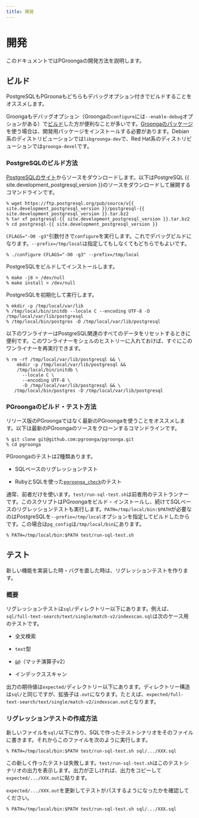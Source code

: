 ```yaml
---
title: 開発
---
```


# 開発

このドキュメントではPGroongaの開発方法を説明します。

## ビルド

PostgreSQLもPGroonaもどちらもデバッグオプション付きでビルドすることをオススメします。

Groongaもデバッグオプション（Groongaの`configure`には`--enable-debug`オプションがある）で[ビルド][groonga-build]した方が便利なことが多いです。[Groongaのパッケージ][groonga-install]を使う場合は、開発用パッケージをインストールする必要があります。Debian系のディストリビューションでは`libgroonga-dev`で、Red Hat系のディストリビューションでは`groonga-devel`です。

### PostgreSQLのビルド方法

[PostgreSQLのサイト][postgresql-source-download]からソースをダウンロードします。以下はPostgreSQL {{ site.development_postgresql_version }}のソースをダウンロードして展開するコマンドラインです。

```console
% wget https://ftp.postgresql.org/pub/source/v{{ site.development_postgresql_version }}/postgresql-{{ site.development_postgresql_version }}.tar.bz2
% tar xf postgresql-{{ site.development_postgresql_version }}.tar.bz2
% cd postgresql-{{ site.development_postgresql_version }}
```

`CFLAGS="-O0 -g3"`引数付きで`configure`を実行します。これでデバッグビルドになります。`--prefix=/tmp/local`は指定してもしなくてもどちらでもよいです。

```console
% ./configure CFLAGS="-O0 -g3" --prefix=/tmp/local
```

PostgreSQLをビルドしてインストールします。

```console
% make -j8 > /dev/null
% make install > /dev/null
```

PostgreSQLを初期化して実行します。

```console
% mkdir -p /tmp/local/var/lib
% /tmp/local/bin/initdb --locale C --encoding UTF-8 -D /tmp/local/var/lib/postgresql
% /tmp/local/bin/postgres -D /tmp/local/var/lib/postgresql
```

以下のワンライナーはPostgreSQL関連のすべてのデータをリセットするときに便利です。このワンライナーをシェルのヒストリーに入れておけば、すぐにこのワンライナーを再実行できます。

```console
% rm -rf /tmp/local/var/lib/postgresql && \
    mkdir -p /tmp/local/var/lib/postgresql &&
    /tmp/local/bin/initdb \
      --locale C \
      --encoding UTF-8 \
      -D /tmp/local/var/lib/postgresql && \
   /tmp/local/bin/postgres -D /tmp/local/var/lib/postgresql
```

### PGroongaのビルド・テスト方法

リリース版のPGroongaではなく最新のPGroongaを使うことをオススメします。以下は最新のPGroongaのソースをクローンするコマンドラインです。

```console
% git clone git@github.com:pgroonga/pgroonga.git
% cd pgroonga
```

PGroongaのテストは2種類あります。

  * SQLベースのリグレッションテスト

  * RubyとSQLを使った[`pgroonga_check`][pgroonga-check]のテスト

通常、前者だけを使います。`test/run-sql-test.sh`は前者用のテストランナーです。このスクリプトはPGroongaをビルド・インストールし、続けてSQLベースのリグレッションテストも実行します。`PATH=/tmp/local/bin:$PATH`が必要なのはPostgreSQLを`--prefix=/tmp/local`オプションを指定してビルドしたからです。この場合は`pg_config`は`/tmp/local/bin`にあります。

```console
% PATH=/tmp/local/bin:$PATH test/run-sql-test.sh
```

## テスト

新しい機能を実装した時・バグを直した時は、リグレッションテストを作ります。

### 概要

リグレッションテストは`sql/`ディレクトリー以下にあります。例えば、`sql/full-text-search/text/single/match-v2/indexscan.sql`は次のケース用のテストです。

  * 全文検索

  * `text`型

  * [`&@`][match-v2]（マッチ演算子v2）

  * インデックススキャン

出力の期待値は`expected/`ディレクトリー以下にあります。ディレクトリー構造は`sql/`と同じですが、拡張子は`.out`になります。たとえば、`expected/full-text-search/text/single/match-v2/indexscan.out`となります。

### リグレッションテストの作成方法

新しいファイルを`sql/`以下に作り、SQLで作ったテストシナリオをそのファイルに書きます。それからこのファイルを次のように実行します。

```console
% PATH=/tmp/local/bin:$PATH test/run-sql-test.sh sql/.../XXX.sql
```

この新しく作ったテストは失敗します。`test/run-sql-test.sh`はこのテストシナリオの出力を表示します。出力が正しければ、出力をコピーして`expected/.../XXX.out`に貼ります。

`expected/.../XXX.out`を更新してテストがパスするようになったかを確認してください。

```console
% PATH=/tmp/local/bin:$PATH test/run-sql-test.sh sql/.../XXX.sql
```

[postgresql-source-download]:https://www.postgresql.org/ftp/source/

[groonga-build]:http://groonga.org/ja/docs/install/others.html

[groonga-install]:http://groonga.org/ja/docs/install.html

[pgroonga-check]:../reference/modules/pgroonga-check.html

[match-v2]:../reference/operators/match-v2.html
